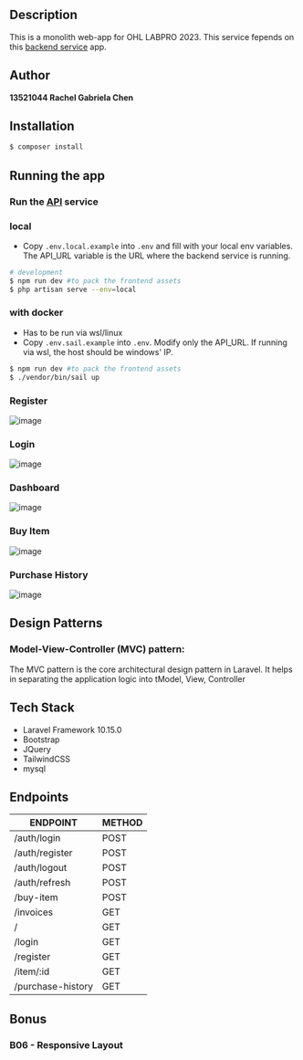## Description

This is a monolith web-app for OHL LABPRO 2023. This service fepends on this [backend service](https://github.com/chaerla/be-single-service) app. 

## Author
**13521044 Rachel Gabriela Chen**

## Installation

```bash
$ composer install
```

## Running the app

### Run the [API](https://github.com/chaerla/be-single-service) service

### local
- Copy `.env.local.example` into `.env` and fill with your local env variables. The API_URL variable is the URL where the backend service is running.
```bash
# development
$ npm run dev #to pack the frontend assets
$ php artisan serve --env=local
```

### with docker
- Has to be run via wsl/linux
- Copy `.env.sail.example` into `.env`. Modify only the API_URL. If running via wsl, the host should be windows' IP. 
```bash
$ npm run dev #to pack the frontend assets
$ ./vendor/bin/sail up
```

### Register
![image](https://github.com/chaerla/ohl-monolith/assets/91037907/9b9acbf0-15df-4e4b-9e8f-e4dfea6bbaef)

### Login
![image](https://github.com/chaerla/ohl-monolith/assets/91037907/7d4b2a00-8992-4d9f-adcf-13b26ef8e241)

### Dashboard
![image](https://github.com/chaerla/ohl-monolith/assets/91037907/c076d20e-ee58-4725-a076-8653779feba9)

### Buy Item
![image](https://github.com/chaerla/ohl-monolith/assets/91037907/98de1473-0ee6-4669-a528-fe526fc84ce8)

### Purchase History
![image](https://github.com/chaerla/ohl-monolith/assets/91037907/903add54-13f9-421b-b991-9cb7c903c646)





## Design Patterns
### Model-View-Controller (MVC) pattern:
The MVC pattern is the core architectural design pattern in Laravel. It helps in separating the application logic into tModel, View, Controller

## Tech Stack
- Laravel Framework 10.15.0
- Bootstrap
- JQuery
- TailwindCSS
- mysql

## Endpoints
| ENDPOINT          | METHOD |
|-------------------|--------|
| /auth/login       | POST   |
| /auth/register    | POST   |
| /auth/logout      | POST   |
| /auth/refresh     | POST   |
| /buy-item         | POST   |
| /invoices         | GET    |
| /                 | GET    |
| /login            | GET    |
| /register         | GET    |
| /item/:id         | GET    |
| /purchase-history | GET    |

## Bonus
### B06 - Responsive Layout


